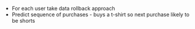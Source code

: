 - For each user take data rollback approach
- Predict sequence of purchases - buys a t-shirt so next purchase likely to be shorts